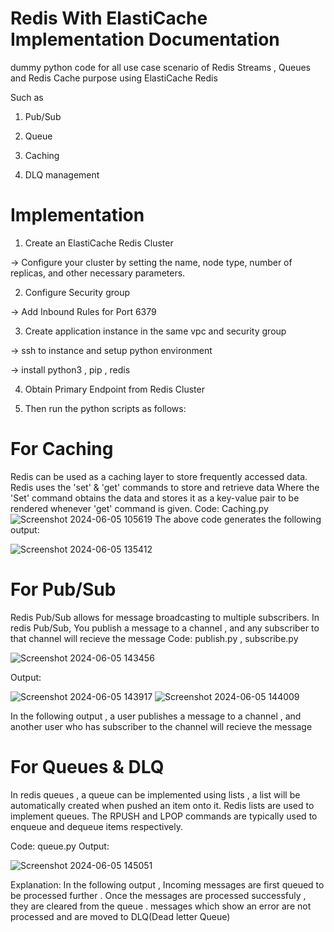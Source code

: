 # Redis With ElastiCache Implementation Documentation

dummy python code for all use case scenario of Redis Streams , Queues and Redis Cache purpose using ElastiCache Redis 

Such as

1. Pub/Sub

2. Queue

3. Caching

4. DLQ management

# Implementation

1. Create an ElastiCache Redis Cluster 

→ Configure your cluster by setting the name, node type, number of replicas, and other necessary parameters.

2. Configure Security group 

→ Add Inbound Rules for Port 6379

3. Create application instance in the same vpc and security group

→ ssh to instance and setup python environment

-> install python3 , pip , redis

4. Obtain Primary Endpoint from Redis Cluster

5. Then run the python scripts as follows: 

# For Caching 

Redis can be used as a caching layer to store frequently accessed data.
Redis uses the 'set' & 'get' commands to store and retrieve data
Where the 'Set' command obtains the data and stores it as a key-value pair to be rendered whenever 'get' command is given.
Code: Caching.py
![Screenshot 2024-06-05 105619](https://github.com/YashPradhan77/Redis-with-ElastiCache/assets/83752766/7eaab256-0aa6-481b-b2c4-b56889ce1a6d)
The above code generates the following output:

![Screenshot 2024-06-05 135412](https://github.com/YashPradhan77/Redis-with-ElastiCache/assets/83752766/c6cabbff-7cf4-4b1d-bc1b-331412277186)

# For Pub/Sub 

Redis Pub/Sub allows for message broadcasting to multiple subscribers.
In redis Pub/Sub, You publish a message to a channel , and any subscriber to that channel will recieve the message
Code: publish.py , subscribe.py

![Screenshot 2024-06-05 143456](https://github.com/YashPradhan77/Redis-with-ElastiCache/assets/83752766/0e8ad6b0-aec1-40df-b71a-0cc577b2feee)

Output:

![Screenshot 2024-06-05 143917](https://github.com/YashPradhan77/Redis-with-ElastiCache/assets/83752766/4624ff52-d906-43a7-a346-aa5a35b8b537)
![Screenshot 2024-06-05 144009](https://github.com/YashPradhan77/Redis-with-ElastiCache/assets/83752766/5d30704c-f96c-4954-a584-4c84680acb7b)

In the following output , a user publishes a message to a channel , and another user who has subscriber to the channel will recieve the message

# For Queues & DLQ
In redis queues , a queue can be implemented using lists , a list will be automatically created when pushed an item onto it.
Redis lists are used to implement queues. The RPUSH and LPOP commands are typically used to enqueue and dequeue items respectively.

Code: queue.py 
Output:

![Screenshot 2024-06-05 145051](https://github.com/YashPradhan77/Redis-with-ElastiCache/assets/83752766/1f264271-63ca-4dab-a791-e0e2023b07e3)

Explanation:
In the following output , Incoming messages are first queued to be processed further . Once the messages are processed successfuly  , they are cleared from the queue . messages which show an error are not processed and are moved to DLQ(Dead letter Queue)
